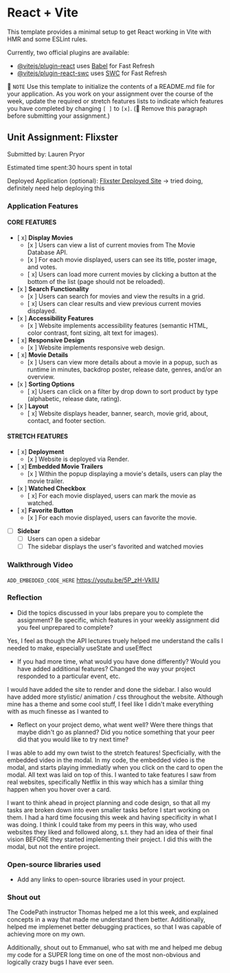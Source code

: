 # React + Vite

This template provides a minimal setup to get React working in Vite with HMR and some ESLint rules.

Currently, two official plugins are available:

- [@vitejs/plugin-react](https://github.com/vitejs/vite-plugin-react/blob/main/packages/plugin-react/README.md) uses [Babel](https://babeljs.io/) for Fast Refresh
- [@vitejs/plugin-react-swc](https://github.com/vitejs/vite-plugin-react-swc) uses [SWC](https://swc.rs/) for Fast Refresh


📝 `NOTE` Use this template to initialize the contents of a README.md file for your application. As you work on your assignment over the course of the week, update the required or stretch features lists to indicate which features you have completed by changing `[ ]` to `[x]`. (🚫 Remove this paragraph before submitting your assignment.)

## Unit Assignment: Flixster

Submitted by: Lauren Pryor

Estimated time spent:30 hours spent in total

Deployed Application (optional): [Flixster Deployed Site](ADD_LINK_HERE) -> tried doing, definitely need help deploying this

### Application Features

#### CORE FEATURES


- [ x] **Display Movies**
  - [x ] Users can view a list of current movies from The Movie Database API.
  - [x ] For each movie displayed, users can see its title, poster image, and votes.
  - [ x] Users can load more current movies by clicking a button at the bottom of the list (page should not be reloaded).
- [x ] **Search Functionality**
  - [x ] Users can search for movies and view the results in a grid.
  - [ x] Users can clear results and view previous current movies displayed.
- [x ] **Accessibility Features**
  - [x ] Website implements accessibility features (semantic HTML, color contrast, font sizing, alt text for images).
- [ x] **Responsive Design**
  - [x ] Website implements responsive web design.
- [ x] **Movie Details**
  - [x ] Users can view more details about a movie in a popup, such as runtime in minutes, backdrop poster, release date, genres, and/or an overview.
- [x ] **Sorting Options**
  - [ x] Users can click on a filter by drop down to sort product by type (alphabetic, release date, rating).
- [x ] **Layout**
  - [ x] Website displays header, banner, search, movie grid, about, contact, and footer section.

#### STRETCH FEATURES

- [ x] **Deployment**
  - [x ] Website is deployed via Render.
- [ x] **Embedded Movie Trailers**
  - [x ] Within the popup displaying a movie's details, users can play the movie trailer.
- [x ] **Watched Checkbox**
  - [ x] For each movie displayed, users can mark the movie as watched.
- [ x] **Favorite Button**
  - [x ] For each movie displayed, users can favorite the movie.
- [ ] **Sidebar**
  - [ ] Users can open a sidebar
  - [ ] The sidebar displays the user's favorited and watched movies

### Walkthrough Video

`ADD_EMBEDDED_CODE_HERE`
https://youtu.be/5P_zH-VkIlU 

### Reflection

* Did the topics discussed in your labs prepare you to complete the assignment? Be specific, which features in your weekly assignment did you feel unprepared to complete?

Yes, I feel as though the API lectures truely helped me understand the calls I needed to make, especially useState and useEffect

* If you had more time, what would you have done differently? Would you have added additional features? Changed the way your project responded to a particular event, etc.
  
I would have added the site to render and done the sidebar. I also would have added more stylistic/ animation / css throughout the website. Although mine has a theme and some cool stuff, 
I feel like I didn't make everything with as much finesse as I wanted to 

* Reflect on your project demo, what went well? Were there things that maybe didn't go as planned? Did you notice something that your peer did that you would like to try next time?

I was able to add my own twist to the stretch features! Specficially, with the embedded video in the modal. In my code, the embedded video is the modal, and starts playing immediatly when
you click on the card to open the modal. All text was laid on top of this. I wanted to take features I saw from real websites, specifically Netflix in this way which has a similar thing 
happen when you hover over a card. 

I want to think ahead in project planning and code design, so that all my tasks are broken down into even smaller tasks before I start working on them. I had a hard time focusing this week and
having specificity in what I was doing. I think I could take from my peers in this way, who used websites they liked and followed along, s.t. they had an idea of their final vision BEFORE 
they started implementing their project. I did this with the modal, but not the entire project. 


### Open-source libraries used

- Add any links to open-source libraries used in your project.

### Shout out

The CodePath instructor Thomas helped me a lot this week, and explained concepts in a way that made me understand them better. Additionally, helped me implemenet better debugging practices, 
so that I was capable of achieving more on my own. 

Additionally, shout out to Emmanuel, who sat with me and helped me debug my code for a SUPER long time on one of the most non-obvious and logically crazy bugs I have ever seen. 
